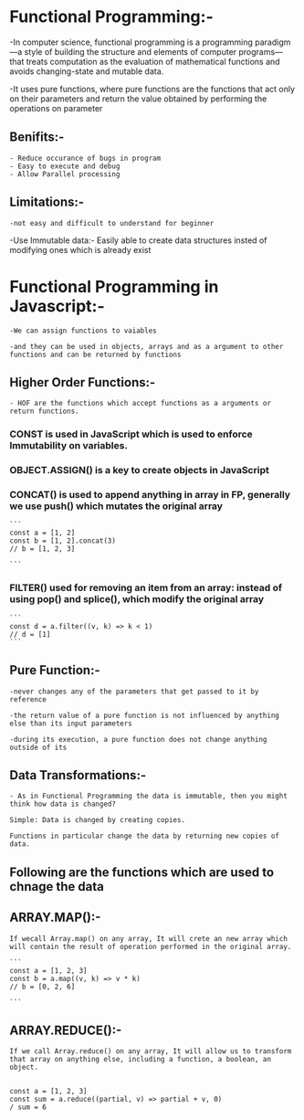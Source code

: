 
# Functional Programming:-

-In computer science, functional programming is a programming paradigm—a style of building the structure and elements of computer programs—that treats computation as the evaluation of mathematical functions and avoids changing-state and mutable data.

-It uses pure functions, where pure functions are the functions that act only on their parameters and return the value obtained by performing the operations on parameter


## Benifits:-

	- Reduce occurance of bugs in program
	- Easy to execute and debug
	- Allow Parallel processing
	
## Limitations:-
	-not easy and difficult to understand for beginner


-Use Immutable data:-
	Easily able to create data structures insted of modifying ones which is already exist







# Functional Programming in Javascript:-

	-We can assign functions to vaiables

	-and they can be used in objects, arrays and as a argument to other functions and can be returned by functions

## Higher Order Functions:-
	
	- HOF are the functions which accept functions as a arguments or return functions.


### CONST is used in JavaScript which is used to enforce Immutability on variables.

### OBJECT.ASSIGN() is a key to create objects in JavaScript

### CONCAT() is used to append anything in array in FP, generally we use push() which mutates the original array
	
	```
	const a = [1, 2]
	const b = [1, 2].concat(3)
	// b = [1, 2, 3]

	```

### FILTER() used  for removing an item from an array: instead of using pop() and splice(), which modify the original array

	```
	const d = a.filter((v, k) => k < 1)
	// d = [1]
	```

## Pure Function:-

	-never changes any of the parameters that get passed to it by reference

	-the return value of a pure function is not influenced by anything else than its input parameters

	-during its execution, a pure function does not change anything outside of its

## Data Transformations:-

	- As in Functional Programming the data is immutable, then you might think how data is changed?

	Simple: Data is changed by creating copies.

	Functions in particular change the data by returning new copies of data.

## Following are the functions which are used to chnage the data

## ARRAY.MAP():-
	If wecall Array.map() on any array, It will crete an new array which will contain the result of operation performed in the original array.

	```
	const a = [1, 2, 3]
	const b = a.map((v, k) => v * k)
	// b = [0, 2, 6]

	```

## ARRAY.REDUCE():-

	If we call Array.reduce() on any array, It will allow us to transform that array on anything else, including a function, a boolean, an object.


	const a = [1, 2, 3]
	const sum = a.reduce((partial, v) => partial + v, 0)
	/ sum = 6
	
	

